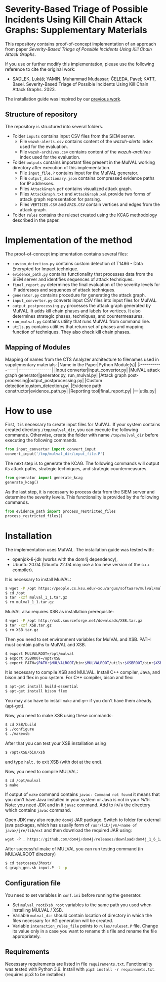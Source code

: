 # Severity-Based Triage of Possible Incidents Using Kill Chain Attack Graphs: Supplementary Materials

This repository contains proof-of-concept implementation of an approach from paper _Severity-Based Triage of Possible Incidents
Using Kill Chain Attack Graphs_.

If you use or further modify this implementation, please use 
the following reference to cite the original work:
* SADLEK, Lukáš; YAMIN, Muhammad Mudassar; ČELEDA, Pavel; KATT, Basel. Severity-Based Triage of Possible Incidents
Using Kill Chain Attack Graphs. 2023.

The installation guide was inspired by our 
[previous work](https://www.muni.cz/en/research/publications/1724737).

## Structure of repository
The repository is structured into several folders. 
* Folder `inputs` contains input CSV files from the SIEM server.
  * File `wazuh-alerts.csv` contains content of the _wazuh-alerts_ index used for the evaluation.
  * File `wazuh-archives.csv` contains content of the _wazuh-archives_ index used for the evaluation.
* Folder `outputs` contains important files present in the MulVAL working directory after execution of this 
implementation.
  * File `input_file.P` contains input for the MulVAL generator.
  * File `output_dictionary.json` contains compressed evidence paths for IP addresses.
  * Files `AttackGraph.pdf` contains visualized attack graph.
  * Files `AttackGraph.txt` and `AttackGraph.xml` provide two forms of attack graph representation 
  for parsing.
  * Files `VERTICES.CSV` and `ARCS.CSV` contain vertices and edges from the attack graph.
* Folder `rules` contains the ruleset created using the KCAG methodology described in the paper.

# Implementation of the method
The proof-of-concept implementation contains several files:
* `custom_detection.py` contains custom detection of T1486 - Data Encrypted for Impact technique.
* `evidence_path.py` contains functionality that processes data from the SIEM server and
identifies sequences of attack techniques.
* `final_report.py` determines the final evaluation of the severity levels for IP addresses and
sequences of attack techniques.
* `generator.py` contains procedure for generating the attack graph.
* `input_convertor.py` converts input CSV files into input files 
for MulVAL.
* `output_postprocessing.py` processes the attack graph generated by MulVAL. It adds kill chain phases and labels for vertices. It also determines strategic phases, techniques,
and countermeasures.
* `run_mulval.py` contains utility that runs MulVAL from command line.
* `utils.py` contains utilities that return set of phases and mapping function of techniques. They also check kill 
chain phases.

## Mapping of Modules
Mapping of names from the CTS Analyzer architecture to filenames used in supplementary materials:
|Name in the Paper|Python Module(s)|
|:----------------|:----------------|
|Input converter|input_convertor.py|
|MulVAL attack graph generator|generator.py, run_mulval.py|
|Attack graph post-processing|output_postprocessing.py|
|Custom detection|custom_detection.py|
|Evidence path constructor|evidence_path.py|
|Reporting tool|final_report.py|
|&mdash;|utils.py|

# How to use
First, it is necessary to create input files for MulVAL. 
If your system contains created directory `/tmp/mulval_dir`, you can 
execute the following commands. Otherwise, create the folder with name `/tmp/mulval_dir` before executing 
the following commands.

```python
from input_convertor import convert_input
convert_input('/tmp/mulval_dir/input_file.P')
```

The next step is to generate the KCAG. The following commands will
output its attack paths, strategic techniques, and 
strategic countermeasures.

```python
from generator import generate_kcag
generate_kcag()
```

As the last step, it is necessary to process data from the SIEM server and determine
the severity levels. This functionality is provided by the following commands.

```python
from evidence_path import process_restricted_files
process_restricted_files()
```

# Installation

The implementation uses MulVAL. The installation guide was tested with:
- openjdk-8-jdk (works with the dom4j dependency),
- Ubuntu 20.04 (Ubuntu 22.04 may use a too new version of the c++ compiler).


It is necessary to install MulVAL:
```bash
$ wget -P /opt https://people.cs.ksu.edu/~xou/argus/software/mulval/mulval_1_1.tar.gz
$ cd /opt
$ tar -xzf mulval_1_1.tar.gz
$ rm mulval_1_1.tar.gz
```

MulVAL also requires XSB as installation prerequisite:
```bash
$ wget -P /opt http://xsb.sourceforge.net/downloads/XSB.tar.gz
$ tar -xzf XSB.tar.gz
$ rm XSB.tar.gz
```

Then you need to set environment variables for MulVAL and XSB. PATH must contain
paths to MulVAL and XSB.
```bash
$ export MULVALROOT=/opt/mulval
$ export XSBROOT=/opt/XSB
$ export PATH=$PATH:$MULVALROOT/bin:$MULVALROOT/utils:$XSBROOT/bin:$XSBROOT/build
```

It is necessary to compile XSB and MULVAL.
Install C++ compiler, Java, and bison and flex in you system. 
For C++ compiler, bison and flex:
```bash
$ apt-get install build-essential
$ apt-get install bison flex
```
You may also have to install `make` and `g++` if you don't have them already. (apt-get).


Now, you need to make XSB using these commands: 
```bash
$ cd XSB/build
$ ./configure
$ ./makexsb
```


After that you can test your XSB installation using
```bash
$ /opt/XSB/bin/xsb
```
and type `halt.` to exit XSB (with dot at the end).

Now, you need to compile MULVAL:
```bash
$ cd /opt/mulval
$ make
```

If output of `make` command contains `javac: Command not found` it means that you don't have Java installed in your
system or Java is not in your `PATH`. Note: you need JDK and in it `javac` command. Add to `PATH` the directory which
contains `javac` command. 

Open JDK may also require `dom4j` JAR package. Switch to folder for external java packages, 
which has usually form of `/usr/lib/jvm/<name of java>/jre/lib/ext` and then download the required JAR using:

```python
wget -P . https://github.com/dom4j/dom4j/releases/download/dom4j_1_6_1/dom4j-1.6.1.jar
```

After successful make of MULVAL you can run testing command (in MULVALROOT directory)
```bash
$ cd testcases/3host/
$ graph_gen.sh input.P -l -p
```

## Configuration file

You need to set variables in `conf.ini` before running the generator. 

* Set `mulval_root`/`xsb_root` variables to the same path you used when installing MULVAL / XSB. 
* Variable `mulval_dir` should contain location of directory in which the files necessary for AG generation will be created.
* Variable `interaction_rules_file` points to `rules/ruleset.P` file. Change its value only 
in a case you want to rename this file and rename the file appropriately.

## Requirements

Necessary requirements are listed in file `requirements.txt`. Functionality was 
tested with Python 3.9.
Install with `pip3 install -r requiremets.txt`. (requires pip3 to be installed)
